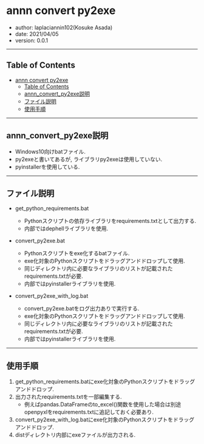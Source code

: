 # annn convert py2exe

- author: laplaciannin102(Kosuke Asada)
- date: 2021/04/05
- version: 0.0.1

---

## Table of Contents

- [annn convert py2exe](#annn-convert-py2exe)
  - [Table of Contents](#table-of-contents)
  - [annn_convert_py2exe説明](#annn_convert_py2exe説明)
  - [ファイル説明](#ファイル説明)
  - [使用手順](#使用手順)

---

## annn_convert_py2exe説明

- Windows10向けbatファイル.
- py2exeと書いてあるが, ライブラリpy2exeは使用していない.
- pyinstallerを使用している.

---

## ファイル説明

- get_python_requirements.bat
  - Pythonスクリプトの依存ライブラリをrequirements.txtとして出力する.
  - 内部ではdephellライブラリを使用.

- convert_py2exe.bat
  - Pythonスクリプトをexe化するbatファイル.
  - exe化対象のPythonスクリプトをドラッグアンドドロップして使用.
  - 同じディレクトリ内に必要なライブラリのリストが記載されたrequirements.txtが必要.
  - 内部ではpyinstallerライブラリを使用.

- convert_py2exe_with_log.bat
  - convert_py2exe.batをログ出力ありで実行する.
  - exe化対象のPythonスクリプトをドラッグアンドドロップして使用.
  - 同じディレクトリ内に必要なライブラリのリストが記載されたrequirements.txtが必要.
  - 内部ではpyinstallerライブラリを使用.

---

## 使用手順

1. get_python_requirements.batにexe化対象のPythonスクリプトをドラッグアンドドロップ.
2. 出力されたrequirements.txtを一部編集する.
   - 例えばpandas.DataFrameのto_excel()関数を使用した場合は別途openpyxlをrequirements.txtに追記しておく必要あり.
3. convert_py2exe_with_log.batにexe化対象のPythonスクリプトをドラッグアンドドロップ.
4. distディレクトリ内部にexeファイルが出力される.

